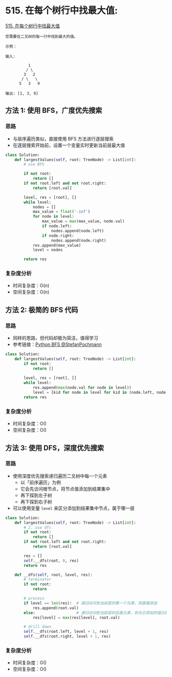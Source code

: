 # 515. 在每个树行中找最大值: 

[515. 在每个树行中找最大值](https://leetcode-cn.com/problems/find-largest-value-in-each-tree-row/)

```
您需要在二叉树的每一行中找到最大的值。

示例：

输入: 

          1
         / \
        3   2
       / \   \  
      5   3   9 

输出: [1, 3, 9]
```
## 方法 1: 使用 BFS，广度优先搜索

### 思路

* 与层序遍历类似，直接使用 BFS 方法进行逐层搜索
* 在逐层搜索开始前，设置一个变量实时更新当前层最大值

```python
class Solution:
    def largestValues(self, root: TreeNode) -> List[int]:
        # use BFS

        if not root:
            return []
        if not root.left and not root.right:
            return [root.val]

        level, res = [root], []
        while level:
            nodes = []
            max_value = float('-inf')
            for node in level:
                max_value = max(max_value, node.val)
                if node.left:
                    nodes.append(node.left)
                if node.right:
                    nodes.append(node.right)
            res.append(max_value)
            level = nodes

        return res
```

### 复杂度分析

* 时间复杂度：O(n)
* 空间复杂度：O(n)


## 方法 2: 极简的 BFS 代码

### 思路

* 同样的思路，但代码却极为简洁，值得学习
* 参考链接：[Python BFS @StefanPochmann](https://leetcode.com/problems/find-largest-value-in-each-tree-row/discuss/99000/Python-BFS)

```python
class Solution:
    def largestValues(self, root: TreeNode) -> List[int]:
        if not root:
            return []
            
        level, res = [root], []
        while level:
            res.append(max(node.val for node in level))
            level = [kid for node in level for kid in (node.left, node.right) if kid]
        return res
```

### 复杂度分析

* 时间复杂度：O()
* 空间复杂度：O()


## 方法 3: 使用 DFS，深度优先搜索

### 思路

* 使用深度优先搜索递归遍历二叉树中每一个元素
    * 以「前序遍历」为例
    * 它会先访问根节点，将节点值添加到结果集中
    * 再下探到左子树
    * 再下探到右子树
* 可以使用变量 `level` 来区分添加到结果集中节点，属于哪一层


```python
class Solution:
    def largestValues(self, root: TreeNode) -> List[int]:
        # 2. use dfs
        if not root:
            return []
        if not root.left and not root.right:
            return [root.val]

        res = []
        self.__dfs(root, 0, res)
        return res

    def __dfs(self, root, level, res):
        # terminator
        if not root:
            return

        # process
        if level == len(res):  # 递归访问到当前层的第一个元素，则直接添加
            res.append(root.val)
        else:                  # 递归访问到当前层的后面元素，则与已添加的值比较大小后更新
            res[level] = max(res[level], root.val)

        # drill down
        self.__dfs(root.left, level + 1, res)
        self.__dfs(root.right, level + 1, res)
```

### 复杂度分析

* 时间复杂度：O()
* 空间复杂度：O()
